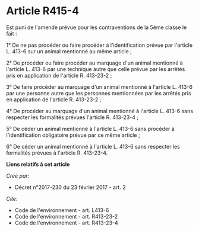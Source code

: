 # Article R415-4

Est puni de l'amende prévue pour les contraventions de la 5ème classe le fait : 

1° De ne pas procéder ou faire procéder à l'identification prévue par l'article L. 413-6 sur un animal mentionné au même
article ; 

2° De procéder ou faire procéder au marquage d'un animal mentionné à l'article L. 413-6 par une technique autre que celle
prévue par les arrêtés pris en application de l'article R. 413-23-2 ; 

3° De faire procéder au marquage d'un animal mentionné à l'article L. 413-6 par une personne autre que les personnes
mentionnées par les arrêtés pris en application de l'article R. 413-23-2 ; 

4° De procéder au marquage d'un animal mentionné à l'article L. 413-6 sans respecter les formalités prévues l'article R.
413-23-4 ; 

5° De céder un animal mentionné à l'article L. 413-6 sans procéder à l'identification obligatoire prévue par ce même
article ; 

6° De céder un animal mentionné à l'article L. 413-6 sans respecter les formalités prévues à l'article R. 413-23-4.

**Liens relatifs à cet article**

_Créé par_:

  - Décret n°2017-230 du 23 février 2017 - art. 2

_Cite_:

  - Code de l'environnement - art. L413-6
  - Code de l'environnement - art. R413-23-2
  - Code de l'environnement - art. R413-23-4
